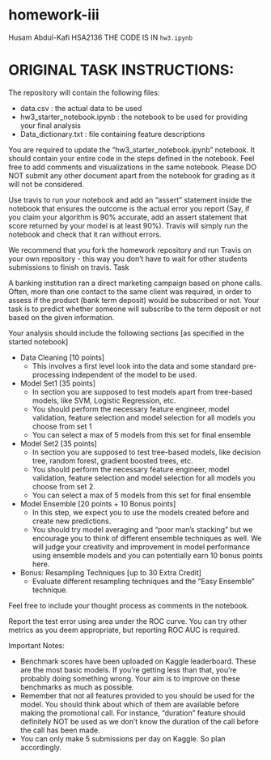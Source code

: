 # homework-iii
Husam Abdul-Kafi
HSA2136
THE CODE IS IN `hw3.ipynb`




# ORIGINAL TASK INSTRUCTIONS:

The repository will contain the following files:
- data.csv : the actual data to be used
- hw3_starter_notebook.ipynb : the notebook to be used for providing your final analysis
- Data_dictionary.txt : file containing feature descriptions

You are required to update the “hw3_starter_notebook.ipynb” notebook. It should contain your entire code in the steps defined in the notebook. Feel free to add comments and visualizations in the same notebook. Please DO NOT submit any other document apart from the notebook for grading as it will not be considered.

Use travis to run your notebook and add an “assert” statement inside the notebook that ensures the outcome is the actual error you report (Say, if you claim your algorithm is 90% accurate, add an assert statement that score returned by your model is at least 90%).
Travis will simply run the notebook and check that it ran without errors.

We recommend that you fork the homework repository and run Travis on your own repository - this way you don’t have to wait for other students submissions to finish on travis.
Task

A banking institution ran a direct marketing campaign based on phone calls. Often, more than one contact to the same client was required, in order to assess if the product (bank term deposit) would be subscribed or not. Your task is to predict whether someone will subscribe to the term deposit or not based on the given information.

Your analysis should include the following sections [as specified in the started notebook]
- Data Cleaning [10 points]
	- This involves a first level look into the data and some standard pre-processing independent of the model to be used.
- Model Set1 [35 points]
	- In section you are supposed to test models apart from tree-based models, like SVM, Logistic Regression, etc.
	- You should perform the necessary feature engineer, model validation, feature selection and model selection for all models you choose from set 1
	- You can select a max of 5 models from this set for final ensemble
- Model Set2 [35 points]
	- In section you are supposed to test tree-based models, like decision tree, random forest, gradient boosted trees, etc.
	- You should perform the necessary feature engineer, model validation, feature selection and model selection for all models you choose from set 2.
	- You can select a max of 5 models from this set for final ensemble
- Model Ensemble [20 points + 10 Bonus points]
	- In this step, we expect you to use the models created before and create new predictions. 
	- You should try model averaging and “poor man’s stacking” but we encourage you to think of different ensemble techniques as well. We will judge your creativity and improvement in model performance using ensemble models and you can potentially earn 10 bonus points here.
- Bonus: Resampling Techniques [up to 30 Extra Credit]
	- Evaluate different resampling techniques and the “Easy Ensemble” technique.	

Feel free to include your thought process as comments in the notebook.

Report the test error using area under the ROC curve. You can try other metrics as you deem appropriate, but reporting ROC AUC is required.


Important Notes:
- Benchmark scores have been uploaded on Kaggle leaderboard. These are the most basic models. If you’re getting less than that, you’re probably doing something wrong. Your aim is to improve on these benchmarks as much as possible.
- Remember that not all features provided to you should be used for the model. You should think about which of them are available before making the promotional call. For instance, “duration” feature should definitely NOT be used as we don’t know the duration of the call before the call has been made.
- You can only make 5 submissions per day on Kaggle. So plan accordingly.








